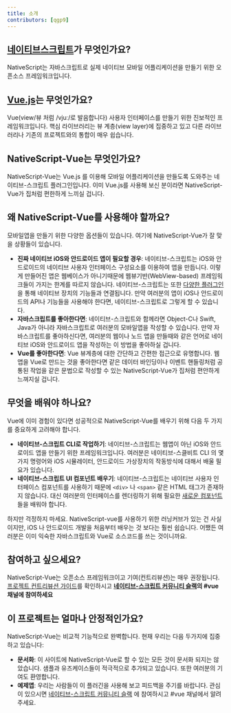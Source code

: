 ```yaml
---
title: 소개
contributors: [qgp9]
---
```


## [네이티브스크립트](https://www.nativescript.org/)가 무엇인가요?

NativeScript는 자바스크립트로 실제 네이티브 모바일 어플리케이션을 만들기 위한 오픈소스 프레임워크입니다.

## [Vue.js](https://vuejs.org/)는 무엇인가요?

Vue(view/뷰 처럼 /vjuː/로 발음합니다) 사용자 인터페이스를 만들기 위한 진보적인 프레임워크입니다. 핵심 라이브러리는 뷰  계층(view layer)에 집중하고 있고 다른 라이브러리나 기존의 프로젝트와의 통합이 매우 쉽습니다.

## NativeScript-Vue는 무엇인가요?

NativeScript-Vue는 Vue.js 를 이용해 모바일 어플리케이션을 만들도록 도와주는 네이티브-스크립트 플러그인입니다. 이미 Vue.js를 사용해 보신 분이라면 NativeScript-Vue가 집처럼 편한하게 느끼실 겁니다.

## 왜 NativeScript-Vue를 사용해야 할까요?

모바일앱을 만들기 위한 다양한 옵션들이 있습니다. 여기에 NativeScript-Vue가 잘 맞을 상황들이 있습니다.

* **진짜 네이티브 iOS와 안드로이드 앱이 필요할 경우**: 네이티브-스크립트는 iOS와 안드로이드의 네이티브 사용자 인터페이스 구성요소를 이용하여 앱을 만듭니다. 이렇게 만들어진 앱은 웹베이스가 아니기때문에 웹뷰기반(WebView-based) 프레임워크들이 가지는 한계를 따르지 않습니다. 네이티브-스크립트는 또한 [다양한 플러그인](http://market.nativescript.org/)을 통해 네이티브 장치의 기능들과 연결됩니다. 만약 여러분의 앱이 iOS나 안드로이드의 API나 기능들을 사용해야 한다면, 네이티브-스크립트로 그렇게 할 수 있습니다.
* **자바스크립트를 좋아한다면**: 네이티브-스크립트와 함께라면 Object-C나 Swift, Java가 아니라 자바스크립트로 여러분의 모바일앱을 작성할 수 있습니다. 만약 자바스크립트를 좋아하신다면, 여러분의 웹이나 노드 앱을 만들때와 같은 언어로 네이티브 iOS와 안드로이드 앱을 작성하는 이 방법을 좋아하실 겁니다.
* **Vue를 좋아한다면**: Vue 뷰계층에 대한 간단하고 간편한 접근으로 유명합니다. 웹앱을 Vue로 만드는 것을 좋아한다면 같은 데이터 바인딩이나 이벤트 핸들링처럼 공통된 작업을 같은 문법으로 작성할 수 있는 NativeScript-Vue가 집처럼 편안하게 느껴지실 겁니다.

## 무엇을 배워야 하나요?

Vue에 이미 경험이 있다면 성공적으로 NativeScript-Vue를 배우기 위해 다음 두 가지를 중요하게 고려해야 합니다.

* **네이티브-스크립트 CLI로 작업하기**: 네이티브-스크립트는 웹앱이 아닌 iOS와 안드로이드 앱을 만들기 위한 프레임워크입니다. 여러분은 네이티브-스클비트 CLI 의 몇가지 명령어와 iOS 시뮬레이터, 안드로이드 가상장치의 작동방식에 대해서 배울 필요가 있습니다.
* **네이티브-스크립트 UI 컴포넌트 배우기**: 네이티브-스크립트는 네이티브 사용자 인터페이스 컴포넌트를 사용하기 때문에 `<div>` 나 `<span>` 같은 HTML 태그가 존재하지 않습니다. 대신 여러분의 인터페이스를 렌더링하기 위해 필요한 [새로운 컴포넌트](https://docs.nativescript.org/ui/components)들을 배워야 합니다.

하지만 걱정하지 마세요. NativeScript-vue를 사용하기 위한 러닝커브가 있는 건 사실이지만, iOS 나 안드로이드 개발을 처음부터 배우는 것 보다는 훨씬 쉽습니다. 어쨌든 여러분은 이미 익숙한 자바스크립트와 Vue로 소스코드를 쓰는 것이니까요.

## 참여하고 싶으세요?

NativeScript-Vue는 오픈소스 프레임워크이고 기여(컨트리뷰션)는 매우 권장됩니다. [프로젝트 컨트리뷰션 가이드](https://github.com/nativescript-vue/nativescript-vue/blob/master/CONTRIBUTING.md)를 확인하시고 **[네이티브-스크립트 커뮤니티 슬랙](https://developer.telerik.com/wp-login.php?action=slack-invitation)의 #vue 채널에 참여하세요**

## 이 프로젝트는 얼마나 안정적인가요?

NativeScript-Vue는 비교적 기능적으로 완벽합니다. 현재 우리는 다음 두가지에 집중하고 있습니다:

* **문서화**: 이 사이트에 NativeScript-Vue로 할 수 있는 모든 것이 문서화 되지는 않았습니다. 샘플과 유즈케이스들이 적극적으로 추가되고 있습니다. 또한 여러분의 기여도 환영합니다.
* **예제앱**: 우리는 사람들이 이 플러긴을 사용해 보고 피드백을 주기를 바랍니다. 관심이 있으시면 [네이티브-스크립트 커뮤니티 슬랙](https://developer.telerik.com/wp-login.php?action=slack-invitation) 에 참여하시고 #vue 채널에서 알려주세요.
